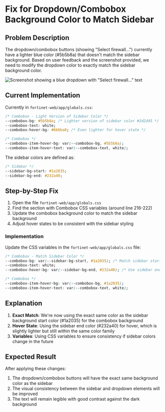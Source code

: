 # Fix for Dropdown/Combobox Background Color to Match Sidebar

## Problem Description

The dropdown/combobox buttons (showing "Select firewall...") currently have a lighter blue color (#5b5b8a) that doesn't match the sidebar background. Based on user feedback and the screenshot provided, we need to modify the dropdown color to exactly match the sidebar background color.

![Screenshot showing a blue dropdown with "Select firewall..." text](not-saved-image.png)

## Current Implementation

Currently in `fortinet-web/app/globals.css`:

```css
/* Combobox - Light Version of Sidebar Color */
--combobox-bg: #5b5b8a; /* Lighter version of sidebar color #2d2d45 */
--combobox-text: white;
--combobox-hover-bg: #6b6ba0; /* Even lighter for hover state */

/* Combobox */
--combobox-item-hover-bg: var(--combobox-bg, #5b5b8a);
--combobox-item-hover-text: var(--combobox-text, white);
```

The sidebar colors are defined as:

```css
/* Sidebar */
--sidebar-bg-start: #1a2035;
--sidebar-bg-end: #232a40;
```

## Step-by-Step Fix

1. Open the file `fortinet-web/app/globals.css`
2. Find the section with Combobox CSS variables (around line 216-222)
3. Update the combobox background color to match the sidebar background
4. Adjust hover states to be consistent with the sidebar styling

### Implementation

Update the CSS variables in the `fortinet-web/app/globals.css` file:

```css
/* Combobox - Match Sidebar Color */
--combobox-bg: var(--sidebar-bg-start, #1a2035); /* Match sidebar start color */
--combobox-text: white;
--combobox-hover-bg: var(--sidebar-bg-end, #232a40); /* Use sidebar end color for hover */

/* Combobox */
--combobox-item-hover-bg: var(--combobox-bg, #1a2035);
--combobox-item-hover-text: var(--combobox-text, white);
```

## Explanation

1. **Exact Match**: We're now using the exact same color as the sidebar background start color (#1a2035) for the combobox background
2. **Hover State**: Using the sidebar end color (#232a40) for hover, which is slightly lighter but still within the same color family
3. **Variables**: Using CSS variables to ensure consistency if sidebar colors change in the future

## Expected Result

After applying these changes:
1. The dropdown/combobox buttons will have the exact same background color as the sidebar
2. The visual consistency between the sidebar and dropdown elements will be improved
3. The text will remain legible with good contrast against the dark background